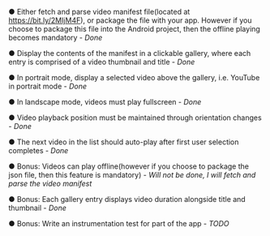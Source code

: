 ● Either fetch and parse video manifest file(located at https://bit.ly/2MIjM4F), or package the file with your app. However if you choose to package this file into the Android project, then the offline playing becomes mandatory - *Done* 

● Display the contents of the manifest in a clickable gallery, where each entry is comprised of a video thumbnail and title - *Done*

● In portrait mode, display a selected video above the gallery, i.e. YouTube in portrait mode - *Done*

● In landscape mode, videos must play fullscreen - *Done*

● Video playback position must be maintained through orientation changes - *Done*

● The next video in the list should auto-play after first user selection completes - *Done*

● Bonus: Videos can play offline(however if you choose to package the json file, then this feature is mandatory) - *Will not be done, I will fetch and parse the video manifest*

● Bonus: Each gallery entry displays video duration alongside title and thumbnail - *Done*

● Bonus: Write an instrumentation test for part of the app - *TODO*